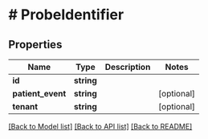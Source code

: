 # # ProbeIdentifier

## Properties

Name | Type | Description | Notes
------------ | ------------- | ------------- | -------------
**id** | **string** |  |
**patient_event** | **string** |  | [optional]
**tenant** | **string** |  | [optional]

[[Back to Model list]](../../README.md#models) [[Back to API list]](../../README.md#endpoints) [[Back to README]](../../README.md)
